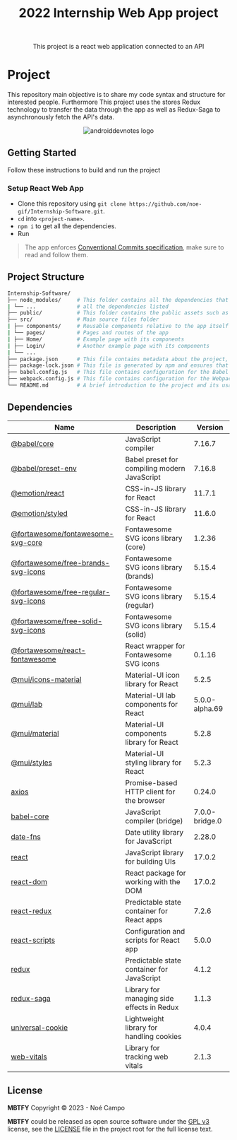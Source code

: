 <h1 align="center">2022 Internship Web App project</h1></br>
<p align="center">
This project is a react web application connected to an API
</p>

# Project

This repository main objective is to share my code syntax and structure for interested people.
Furthermore This project uses the stores Redux technology to transfer the data through the app as well as Redux-Saga to asynchronously fetch the API's data.

<p align="center">
<img src="assets/lv_0_20230502125528.gif" alt="androiddevnotes logo"></img>
</p>

## Getting Started

Follow these instructions to build and run the project

### Setup React Web App

- Clone this repository using `git clone https://github.com/noe-gif/Internship-Software.git`.
- `cd` into `<project-name>`.
- `npm i` to get all the dependencies.
- Run

> The app enforces [Conventional Commits specification](https://www.conventionalcommits.org/en/v1.0.0/), make sure to read and follow them.

## Project Structure

```bash
Internship-Software/
├── node_modules/     # This folder contains all the dependencies that the project requires, including React itself.
| └── ...             # all the dependencies listed
├── public/           # This folder contains the public assets such as index.html file
├── src/              # Main source files folder
| ├── components/     # Reusable components relative to the app itself
| └── pages/          # Pages and routes of the app
| ├── Home/           # Example page with its components
| ├── Login/          # Another example page with its components
| └── ...
├── package.json      # This file contains metadata about the project, including the project name, version, and dependencies.
├── package-lock.json # This file is generated by npm and ensures that the project's dependencies are installed in a consistent manner.
├── babel.config.js   # This file contains configuration for the Babel transpiler
├── webpack.config.js # This file contains configuration for the Webpack bundler
└── README.md         # A brief introduction to the project and its usage.
```

## Dependencies

| Name                                  | Description                                     | Version         |
| ------------------------------------- | ----------------------------------------------- | --------------- |
| [@babel/core]                         | JavaScript compiler                             | 7.16.7          |
| [@babel/preset-env]                   | Babel preset for compiling modern JavaScript    | 7.16.8          |
| [@emotion/react]                      | CSS-in-JS library for React                     | 11.7.1          |
| [@emotion/styled]                     | CSS-in-JS library for React                     | 11.6.0          |
| [@fortawesome/fontawesome-svg-core]   | Fontawesome SVG icons library (core)            | 1.2.36          |
| [@fortawesome/free-brands-svg-icons]  | Fontawesome SVG icons library (brands)          | 5.15.4          |
| [@fortawesome/free-regular-svg-icons] | Fontawesome SVG icons library (regular)         | 5.15.4          |
| [@fortawesome/free-solid-svg-icons]   | Fontawesome SVG icons library (solid)           | 5.15.4          |
| [@fortawesome/react-fontawesome]      | React wrapper for Fontawesome SVG icons         | 0.1.16          |
| [@mui/icons-material]                 | Material-UI icon library for React              | 5.2.5           |
| [@mui/lab]                            | Material-UI lab components for React            | 5.0.0-alpha.69  |
| [@mui/material]                       | Material-UI components library for React        | 5.2.8           |
| [@mui/styles]                         | Material-UI styling library for React           | 5.2.3           |
| [axios]                               | Promise-based HTTP client for the browser       | 0.24.0          |
| [babel-core]                          | JavaScript compiler (bridge)                    | 7.0.0-bridge.0  |
| [date-fns]                            | Date utility library for JavaScript             | 2.28.0          |
| [react]                               | JavaScript library for building UIs             | 17.0.2          |
| [react-dom]                           | React package for working with the DOM          | 17.0.2          |
| [react-redux]                         | Predictable state container for React apps      | 7.2.6           |
| [react-scripts]                       | Configuration and scripts for React app         | 5.0.0           |
| [redux]                               | Predictable state container for JavaScript      | 4.1.2           |
| [redux-saga]                          | Library for managing side effects in Redux      | 1.1.3           |
| [universal-cookie]                    | Lightweight library for handling cookies        | 4.0.4           |
| [web-vitals]                          | Library for tracking web vitals                 | 2.1.3           |





## License

**MBTFY** Copyright © 2023 - Noé Campo

**MBTFY** could be released as open source software under
the [GPL v3](https://opensource.org/licenses/gpl-3.0.html)
license, see the [LICENSE](./LICENSE) file in the project root for the full license text.

[@babel/core]:https://babeljs.io/docs/core-packages/babel-core/
[@babel/preset-env]:https://babeljs.io/docs/babel-preset-env
[@emotion/react]:https://emotion.sh/docs/react
[@emotion/styled]:https://emotion.sh/docs/styled
[@fortawesome/fontawesome-svg-core]:https://fontawesome.com/how-to-use/svg-core-packages
[@fortawesome/free-brands-svg-icons]:https://fontawesome.com/icons?d=gallery&p=2&s=brands
[@fortawesome/free-regular-svg-icons]:https://fontawesome.com/icons?d=gallery&p=2&s=regular
[@fortawesome/free-solid-svg-icons]:https://fontawesome.com/icons?d=gallery&p=2&s=solid
[@fortawesome/react-fontawesome]:https://fontawesome.com/v5.15/how-to-use/react
[@mui/icons-material]:https://mui.com/components/material-icons/
[@mui/lab]:https://mui.com/components/about-the-lab/
[@mui/material]:https://mui.com/components/material-ui-core/
[@mui/styles]:https://mui.com/styles/basics/
[axios]:https://axios-http.com/docs/intro
[babel-core]:https://babeljs.io/docs/core-packages/babel-core/
[date-fns]:https://date-fns.org/docs/Getting-Started
[react]:https://reactjs.org/docs/getting-started.html
[react-dom]:https://reactjs.org/docs/react-dom.html
[react-redux]:https://react-redux.js.org/introduction/getting-started
[react-scripts]:https://create-react-app.dev/docs/getting-started/
[redux]:https://redux.js.org/introduction/getting-started
[redux-saga]:https://redux-saga.js.org/docs/introduction/BeginnerTutorial.html
[universal-cookie]:https://github.com/reactivestack/cookies/tree/master/packages/universal-cookie
[web-vitals]: https://web.dev/vitals/

[tutorial]: assets/lv_0_20230502125528.gif
